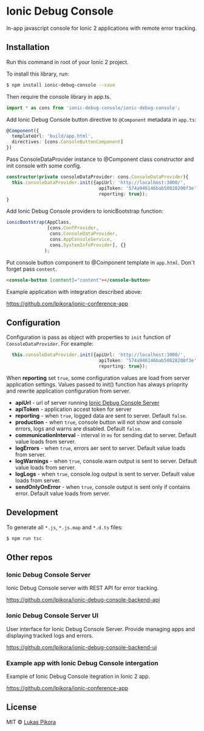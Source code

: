 # Ionic Debug Console

In-app javascript console for Ionic 2 applications with remote error tracking.

## Installation

Run this command in root of your Ionic 2 project.

To install this library, run:

```bash
$ npm install ionic-debug-console --save
```

Then require the console library in app.ts.

```typescript
import * as cons from 'ionic-debug-console/ionic-debug-console';
```

Add Ionic Debug Console button directive to `@Component` metadata in `app.ts`:

```typescript
@Component({
  templateUrl: 'build/app.html',
  directives: [cons.ConsoleButtonComponent]
})
```

Pass ConsoleDataProvider instance to @Component class constructor and init console with some config.

```typescript
constructor(private consoleDataProvider: cons.ConsoleDataProvider){
  this.consoleDataProvider.init({apiUrl: 'http://localhost:3000/',
                                  apiToken: '574a946146bab50828200f3e',
                                  reporting: true});
}
```

Add Ionic Debug Console providers to ionicBootstrap function:

```typescript
ionicBootstrap(AppClass,
               [cons.ConfProvider,
                cons.ConsoleDataProvider,
                cons.AppConsoleService,
                cons.SystemInfoProvider], {}
              );
```


Put console button component to @Component template in `app.html`. Don\`t forget pass `content`.

```html
<console-button [content]="content"></console-button>
```

Example application with integration described above:

https://github.com/lpikora/ionic-conference-app

## Configuration

Configuration is pass as object with properties to `init` function of `ConsoleDataProvider`. For example:

```typescript
  this.consoleDataProvider.init({apiUrl: 'http://localhost:3000/',
                                  apiToken: '574a946146bab50828200f3e',
                                  reporting: true});
```

When **reporting** set `true`, some configuration values are load from server application settings. Values passed to init() function has always prioprity and rewrite application configuration from server.

* **apiUrl** - url of server running <a href="https://github.com/lpikora/ionic-debug-console-backend-api">Ionic Debug Console Server</a>
* **apiToken** - application accest token for server
* **reporting** - when `true`, logged data are sent to server. Default `false`.
* **production** - when `true`, console button will not show and console errors, logs and warns are disabled. Default `false`.
* **communicationInterval** - interval in `ms` for sending dat to server. Default value loads from server.
* **logErrors** - when `true`, errors aer sent to server. Default value loads from server.
* **logWarnings** - when `true`, console.warn output is sent to server. Default value loads from server.
* **logLogs** - when `true`, console.log output is sent to server. Default value loads from server.
* **sendOnlyOnError** - when `true`, console output is sent only if contains error. Default value loads from server.

## Development

To generate all `*.js`, `*.js.map` and `*.d.ts` files:

```bash
$ npm run tsc
```

## Other repos

### Ionic Debug Console Server

Ionic Debug Console server with REST API for error tracking.

https://github.com/lpikora/ionic-debug-console-backend-api

### Ionic Debug Console Server UI

User interface for Ionic Debug Console Server. Provide managing apps and displaying tracked logs and errors.

https://github.com/lpikora/ionic-debug-console-backend-ui

### Example app with Ionic Debug Console intergation

Example of Ionic Debug Console itegration in Ionic 2 app.

https://github.com/lpikora/ionic-conference-app

## License

MIT © [Lukas Pikora](lpikora@gmail.com)
